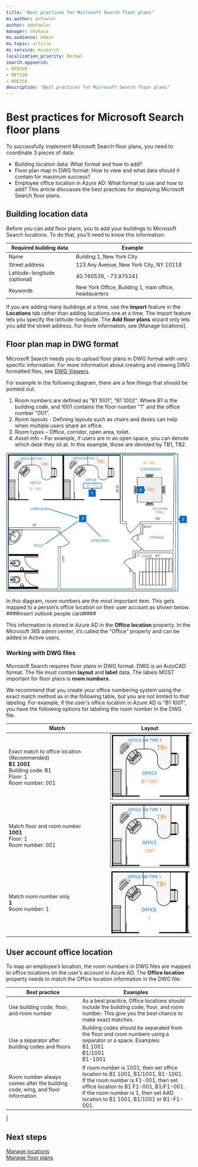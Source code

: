 ```yaml
---
title: "Best practices for Microsoft Search floor plans"
ms.author: anfowler
author: adefowler
manager: shohara
ms.audience: Admin
ms.topic: article
ms.service: mssearch
localization_priority: Normal
search.appverid:
- BFB160
- MET150
- MOE150
description: "Best practices for Microsoft Search floor plans"
---
```

# Best practices for Microsoft Search floor plans

To successfully implement Microsoft Search floor plans, you need to coordinate 3 pieces of data:
- Building location data: What format and how to add?
- Floor plan map in DWG format: How to view and what data should it contain for maximum success?
- Employee office location in Azure AD: What format to use and how to add?
This article discusses the best practices for deploying Microsoft Search floor plans.

## Building location data
Before you can add floor plans, you to add your buildings to Microsoft Search locations. To do that, you’ll need to know this information:

|Required building data  |Example  |
|---------|---------|
|Name     |    Building 1, New York City     |
|Street address     |     123 Any Avenue, New York City, NY 10118  |
|Latitude-longitude  (optional)   |    40.760539, -73.975341      |
|Keywords     |    New York Office, Building 1, main office, headquarters     |

If you are adding many buildings at a time, use the **Import** feature in the **Locations** tab rather than adding locations one at a time. The import feature lets you specify the latitude-longitude. The **Add floor plans** wizard only lets you add the street address. For more information, see [Manage locations].

## Floor plan map in DWG format
Microsoft Search needs you to upload floor plans in DWG format with very specific information. For more information about creating and viewing DWG formatted files, see [DWG Viewers](https://www.autodesk.in/products/dwg). 

For example in the following diagram, there are a few things that should be pointed out.
1. Room numbers are defined as “B1 1001”, “B1 1002”. 
 Where B1 is the building code, and 1001 contains the floor number "1" and the office number "001".
1. Room layouts - Defining layouts such as chairs and desks can help when multiple users share an office.
1. Room types – Office, corridor, open area, toilet.
1. Asset info – For example, if users are in an open space, you can denote which desk they sit at. In this example, those are denoted by TB1, TB2.

![Simple office map showing how to label room numbers, assets, and room types.](media/Floorplans-LayoutwithCallouts.png)

In this diagram, room numbers are the most important item. This gets mapped to a person’s office location on their user account as shown below.
####insert outlook people card####

This information is stored in Azure AD in the **Office location** property. In the Microsoft 365 admin center, it’s called the “Office” property and can be added in Active users.

### Working with DWG files
Microsoft Search requires floor plans in DWG format. DWG is an AutoCAD format. The file must contain **layout** and **label** data. The labels MOST important for floor plans is **room numbers**. 

We recommend that you create your office numbering system using the exact match method as in the following table, but you are not limited to that labeling. For example, if the user's office location in Azure AD is "B1 1001", you have the following options for labeling the room number in the DWG file.


|Match  |Layout  |
|---------|---------|
|Exact match to office location (Recommended) <br> **B1 1001** <br> Building code: B1<br>Floor: 1 <br>Room number: 001    |    ![Single office floor plan with the office number "B1 1001".](media/floorplans-layoutexactmatch.png)     |
|Match floor and room number <br> **1001**<br>Floor: 1 <br>Room number: 001    |   ![floorplans-layoutfloorroom.png](media/floorplans-layoutfloorroom.png)   |
|Match room number only <br> **1**<br>Room number: 1        |    ![floorplans-layoutroomonly.png](media/floorplans-layoutroomonly.png)     |

## User account office location
To map an employee’s location, the room numbers in DWG files are mapped to office locations on the user’s account in Azure AD. The **Office location** property needs to match the Office location information in the DWG file:


|Best practice  |Examples |
|---------|---------|
|Use building code, floor, and room number     |   As a best practice, Office locations should include the building code, floor, and room number. This give you the best chance to make exact matches.     |
|Use a separator after building codes and floors     |  Building codes should be separated from the floor and room numbers using a separator or a space. Examples:<br> B1 1001<br> B1/1001 <br> B1-1001   |
|Room number always comes after the building code, wing, and floor information     |  If room number is 1001, then set office location to B1 1001, B1/1001, B1-1001. <br> If the room number is F1-001, then set office location to B1 F1-001, B1/F1-001. <br> If the room number is 1, then set AAD location to B1 1001, B1/1001 or B1-F1-001.       |
|

## Next steps
[Manage locations](manage-locations.md)<br>
[Manage floor plans](manage-floorplans.md)